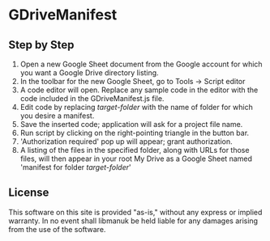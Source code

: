 # GDriveManifest

## Step by Step

1. Open a new Google Sheet document from the Google account for which you want a Google Drive directory listing.
2. In the toolbar for the new Google Sheet, go to Tools -> Script editor
3. A code editor will open. Replace any sample code in the editor with the code included in the GDriveManifest.js file.
4. Edit code by replacing *target-folder* with the name of folder for which you desire a manifest.
5. Save the inserted code; application will ask for a project file name.
6. Run script by clicking on the right-pointing triangle in the button bar.
7. 'Authorization required' pop up will appear; grant authorization.
8. A listing of the files in the specified folder, along with URLs for those files, will then appear in your root My Drive as a Google Sheet named 'manifest for folder *target-folder*'

## License
This software on this site is provided "as-is," without any express or implied warranty. In no event shall libmanuk be held liable for any damages arising from the use of the software.
